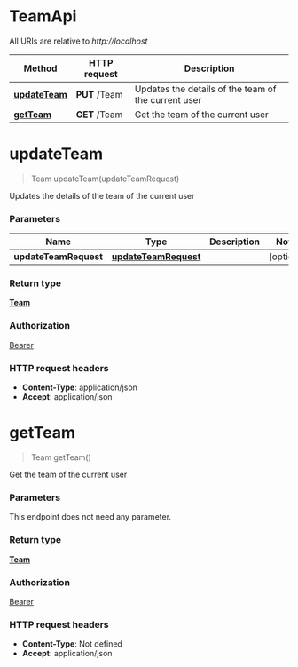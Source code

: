 # TeamApi

All URIs are relative to *http://localhost*

Method | HTTP request | Description
------------- | ------------- | -------------
[**updateTeam**](TeamApi.md#updateTeam) | **PUT** /Team | Updates the details of the team of the current user
[**getTeam**](TeamApi.md#getTeam) | **GET** /Team | Get the team of the current user


<a name="updateTeam"></a>
# **updateTeam**
> Team updateTeam(updateTeamRequest)

Updates the details of the team of the current user

### Parameters

Name | Type | Description  | Notes
------------- | ------------- | ------------- | -------------
 **updateTeamRequest** | [**updateTeamRequest**](../Models/updateTeamRequest.md)|  | [optional]

### Return type

[**Team**](../Models/Team.md)

### Authorization

[Bearer](../README.md#Bearer)

### HTTP request headers

- **Content-Type**: application/json
- **Accept**: application/json

<a name="getTeam"></a>
# **getTeam**
> Team getTeam()

Get the team of the current user

### Parameters
This endpoint does not need any parameter.

### Return type

[**Team**](../Models/Team.md)

### Authorization

[Bearer](../README.md#Bearer)

### HTTP request headers

- **Content-Type**: Not defined
- **Accept**: application/json

